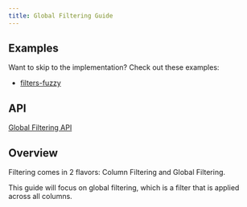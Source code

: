 ```yaml
---
title: Global Filtering Guide
---
```


## Examples

Want to skip to the implementation? Check out these examples:

- [filters-fuzzy](../../framework/react/examples/filters-fuzzy)

## API

[Global Filtering API](../../api/features/global-filtering)

## Overview

Filtering comes in 2 flavors: Column Filtering and Global Filtering.

This guide will focus on global filtering, which is a filter that is applied across all columns.
